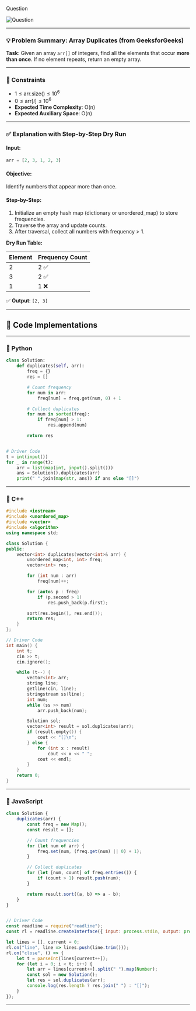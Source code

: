 Question

![Question](Question.png)

---

### 💡 Problem Summary: **Array Duplicates** (from GeeksforGeeks)

**Task**:
Given an array `arr[]` of integers, find all the elements that occur **more than once**.
If no element repeats, return an empty array.

---

### 🧠 Constraints

* $1 \leq \text{arr.size()} \leq 10^6$
* $0 \leq \text{arr}[i] \leq 10^6$
* **Expected Time Complexity**: O(n)
* **Expected Auxiliary Space**: O(n)

---

### ✅ Explanation with Step-by-Step Dry Run

#### Input:

```python
arr = [2, 3, 1, 2, 3]
```

#### Objective:

Identify numbers that appear more than once.

#### Step-by-Step:

1. Initialize an empty hash map (dictionary or unordered\_map) to store frequencies.
2. Traverse the array and update counts.
3. After traversal, collect all numbers with frequency > 1.

**Dry Run Table:**

| Element | Frequency Count |
| ------- | --------------- |
| 2       | 2 ✅             |
| 3       | 2 ✅             |
| 1       | 1 ❌             |

✅ **Output**: `[2, 3]`

---

## 🚀 Code Implementations

---

### 🔹 Python

```python
class Solution:
    def duplicates(self, arr):
        freq = {}
        res = []

        # Count frequency
        for num in arr:
            freq[num] = freq.get(num, 0) + 1

        # Collect duplicates
        for num in sorted(freq):
            if freq[num] > 1:
                res.append(num)

        return res


# Driver Code
t = int(input())
for _ in range(t):
    arr = list(map(int, input().split()))
    ans = Solution().duplicates(arr)
    print(" ".join(map(str, ans)) if ans else "[]")
```

---

### 🔹 C++

```cpp
#include <iostream>
#include <unordered_map>
#include <vector>
#include <algorithm>
using namespace std;

class Solution {
public:
    vector<int> duplicates(vector<int>& arr) {
        unordered_map<int, int> freq;
        vector<int> res;

        for (int num : arr)
            freq[num]++;

        for (auto& p : freq)
            if (p.second > 1)
                res.push_back(p.first);

        sort(res.begin(), res.end());
        return res;
    }
};

// Driver Code
int main() {
    int t;
    cin >> t;
    cin.ignore();

    while (t--) {
        vector<int> arr;
        string line;
        getline(cin, line);
        stringstream ss(line);
        int num;
        while (ss >> num)
            arr.push_back(num);

        Solution sol;
        vector<int> result = sol.duplicates(arr);
        if (result.empty()) {
            cout << "[]\n";
        } else {
            for (int x : result)
                cout << x << " ";
            cout << endl;
        }
    }
    return 0;
}
```

---

### 🔹 JavaScript

```javascript
class Solution {
    duplicates(arr) {
        const freq = new Map();
        const result = [];

        // Count frequencies
        for (let num of arr) {
            freq.set(num, (freq.get(num) || 0) + 1);
        }

        // Collect duplicates
        for (let [num, count] of freq.entries()) {
            if (count > 1) result.push(num);
        }

        return result.sort((a, b) => a - b);
    }
}


// Driver Code
const readline = require("readline");
const rl = readline.createInterface({ input: process.stdin, output: process.stdout });

let lines = [], current = 0;
rl.on("line", line => lines.push(line.trim()));
rl.on("close", () => {
    let t = parseInt(lines[current++]);
    for (let i = 0; i < t; i++) {
        let arr = lines[current++].split(" ").map(Number);
        const sol = new Solution();
        let res = sol.duplicates(arr);
        console.log(res.length ? res.join(" ") : "[]");
    }
});
```

---